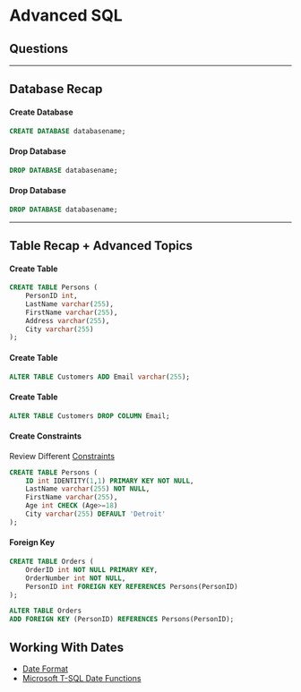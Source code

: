 # Advanced SQL

## Questions

---

## Database Recap

#### Create Database

```SQL
CREATE DATABASE databasename;
```

#### Drop Database

```SQL
DROP DATABASE databasename;
```

#### Drop Database

```SQL
DROP DATABASE databasename;
```

---
## Table Recap + Advanced Topics

#### Create Table

```SQL
CREATE TABLE Persons (
    PersonID int,
    LastName varchar(255),
    FirstName varchar(255),
    Address varchar(255),
    City varchar(255) 
);
```

#### Create Table

```SQL
ALTER TABLE Customers ADD Email varchar(255);
```

#### Create Table

```SQL
ALTER TABLE Customers DROP COLUMN Email;
```

#### Create Constraints

Review Different [Constraints](https://www.w3schools.com/Sql/sql_constraints.asp)

```SQL
CREATE TABLE Persons (
    ID int IDENTITY(1,1) PRIMARY KEY NOT NULL,
    LastName varchar(255) NOT NULL,
    FirstName varchar(255),
    Age int CHECK (Age>=18)
    City varchar(255) DEFAULT 'Detroit'
);
```

#### Foreign Key

```SQL
CREATE TABLE Orders (
    OrderID int NOT NULL PRIMARY KEY,
    OrderNumber int NOT NULL,
    PersonID int FOREIGN KEY REFERENCES Persons(PersonID)
);
```

```SQL
ALTER TABLE Orders
ADD FOREIGN KEY (PersonID) REFERENCES Persons(PersonID);
```

## Working With Dates

* [Date Format](https://www.w3schools.com/Sql/sql_dates.asp)
* [Microsoft T-SQL Date Functions](https://docs.microsoft.com/en-us/sql/t-sql/functions/date-and-time-data-types-and-functions-transact-sql?view=sql-server-ver15)